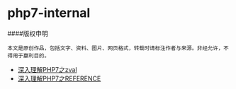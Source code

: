 # php7-internal

####版权申明
````
本文是原创作品，包括文字、资料、图片、网页格式，转载时请标注作者与来源。非经允许，不得用于赢利目的。
````

  - [深入理解PHP7之zval](https://github.com/laruence/php7-internal/blob/master/zval.md)
  - [深入理解PHP7之REFERENCE](https://github.com/laruence/php7-internal/blob/master/reference.md)
